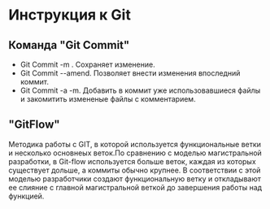 # Инструкция к Git

## Команда "Git Commit"

 * Git Commit -m . Cохраняет изменение.
 * Git Commit --amend. Позволяет внести изменения впоследний коммит.  
 * Git Commit -a -m. Добавить в коммит уже использовавшиеся файлы и закомитить измененые файлы с комментарием.

##  "GitFlow"
Методика работы с GIT, в которой используется функциональные ветки и несколько основнеых веток.По сравнению с моделью магистральной разработки, в Git-flow используется больше веток, каждая из которых существует дольше, а коммиты обычно крупнее. В соответствии с этой моделью разработчики создают функциональную ветку и откладывают ее слияние с главной магистральной веткой до завершения работы над функцией.   